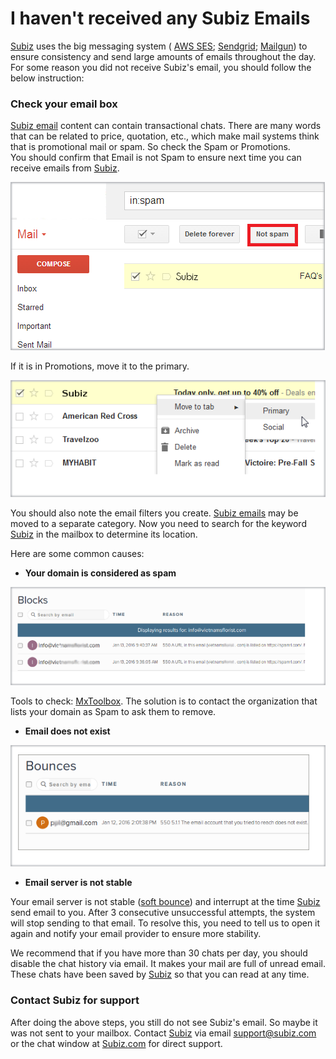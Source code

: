 # I haven't received any Subiz Emails

[Subiz](https://subiz.com/en) uses the big messaging system \( [AWS SES](https://aws.amazon.com/ses/); [Sendgrid](https://sendgrid.com/); [Mailgun](https://www.mailgun.com/)\) to ensure consistency and send large amounts of emails throughout the day. For some reason you did not receive Subiz's email, you should follow the below instruction:

### Check your email box

[Subiz email](https://subiz.com/email.html) content can contain transactional chats. There are many words that can be related to price, quotation, etc., which make mail systems think that is promotional mail or spam. So check the Spam or Promotions.  
You should confirm that Email is not Spam to ensure next time you can receive emails from [Subiz](https://subiz.com/en).

![Emails in Spam Box](../../../../.gitbook/assets/image%20%287%29.png)

 If it is in Promotions, move it to the primary.

![Move to Primary](../../../../.gitbook/assets/image.png)

You should also note the email filters you create. [Subiz emails](https://subiz.com/email.html) may be moved to a separate category. Now you need to search for the keyword [Subiz](https://subiz.com/en) in the mailbox to determine its location.

Here are some common causes:

*  **Your domain is considered as spam**

![Your domain is considered as Spam and listed in Blacklist](../../../../.gitbook/assets/image%20%2810%29.png)

Tools to check: [MxToolbox](https://mxtoolbox.com/blacklists.aspx). The solution is to contact the organization that lists your domain as Spam to ask them to remove.

* **Email does not exist**

![Email does not exist](../../../../.gitbook/assets/image%20%285%29.png)

* **Email server is not stable**

Your email server is not stable \([soft bounce](http://kb.mailchimp.com/delivery/deliverability-research/soft-vs-hard-bounces)\) and interrupt at the time [Subiz](https://subiz.com/en) send email to you. After 3 consecutive unsuccessful attempts, the system will stop sending to that email. To resolve this, you need to tell us to open it again and notify your email provider to ensure more stability.  
  
We recommend that if you have more than 30 chats per day, you should disable the chat history via email. It makes your mail are full of unread email. These chats have been saved by [Subiz](https://subiz.com/en) so that you can read at any time.

### Contact Subiz for support

After doing the above steps, you still do not see Subiz's email. So maybe it was not sent to your mailbox. Contact [Subiz](https://subiz.com/en) via email  [support@subiz.com](mailto:support@subiz.com) or the chat window at  [Subiz.com](https://subiz.com/vi/) for direct support.

